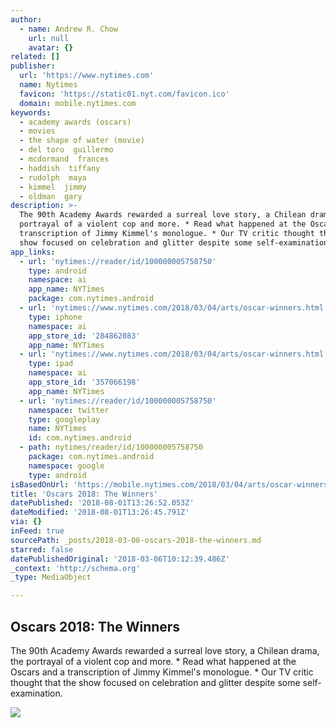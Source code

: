 ```yaml
---
author:
  - name: Andrew R. Chow
    url: null
    avatar: {}
related: []
publisher:
  url: 'https://www.nytimes.com'
  name: Nytimes
  favicon: 'https://static01.nyt.com/favicon.ico'
  domain: mobile.nytimes.com
keywords:
  - academy awards (oscars)
  - movies
  - the shape of water (movie)
  - del toro  guillermo
  - mcdormand  frances
  - haddish  tiffany
  - rudolph  maya
  - kimmel  jimmy
  - oldman  gary
description: >-
  The 90th Academy Awards rewarded a surreal love story, a Chilean drama, the
  portrayal of a violent cop and more. * Read what happened at the Oscars and a
  transcription of Jimmy Kimmel's monologue. * Our TV critic thought that the
  show focused on celebration and glitter despite some self-examination.
app_links:
  - url: 'nytimes://reader/id/100000005758750'
    type: android
    namespace: ai
    app_name: NYTimes
    package: com.nytimes.android
  - url: 'nytimes://www.nytimes.com/2018/03/04/arts/oscar-winners.html'
    type: iphone
    namespace: ai
    app_store_id: '284862083'
    app_name: NYTimes
  - url: 'nytimes://www.nytimes.com/2018/03/04/arts/oscar-winners.html'
    type: ipad
    namespace: ai
    app_store_id: '357066198'
    app_name: NYTimes
  - url: 'nytimes://reader/id/100000005758750'
    namespace: twitter
    type: googleplay
    name: NYTimes
    id: com.nytimes.android
  - path: nytimes/reader/id/100000005758750
    package: com.nytimes.android
    namespace: google
    type: android
isBasedOnUrl: 'https://mobile.nytimes.com/2018/03/04/arts/oscar-winners.amp.html'
title: 'Oscars 2018: The Winners'
datePublished: '2018-08-01T13:26:52.053Z'
dateModified: '2018-08-01T13:26:45.791Z'
via: {}
inFeed: true
sourcePath: _posts/2018-03-06-oscars-2018-the-winners.md
starred: false
datePublishedOriginal: '2018-03-06T10:12:39.486Z'
_context: 'http://schema.org'
_type: MediaObject

---
```

<article style=""><h1>Oscars 2018: The Winners</h1><p>The 90th Academy Awards rewarded a surreal love story, a Chilean drama, the portrayal of a violent cop and more. * Read what happened at the Oscars and a transcription of Jimmy Kimmel's monologue. * Our TV critic thought that the show focused on celebration and glitter despite some self-examination.</p><img src="https://static01.nyt.com/images/2018/03/05/arts/05WINNERSLISTPEELE/05WINNERSLISTPEELE-facebookJumbo.jpg" /></article>